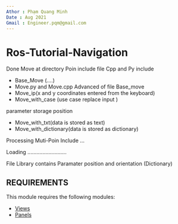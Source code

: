 ```yaml
---
Athor : Phạm Quang Minh 
Date : Aug 2021
Gmail : Engineer.pqm@gmail.com
---
```


# Ros-Tutorial-Navigation
Done Move at directory Poin include file Cpp and Py include 

- Base_Move (....)
- Move.py and Move.cpp Advanced of file Base_move
- Move_ip(x and y coordinates entered from the keyboard)
- Move_with_case (use case replace input )

parameter storage position 

- Move_with_txt(data is stored as text)
- Move_with_dictionary(data is stored as dictionary)


Processing Muti-Poin Include ...


Loading ..........................

File Library contains Paramater position and orientation (Dictionary)


REQUIREMENTS
------------

This module requires the following modules:

 * [Views](https://www.drupal.org/project/views)
 * [Panels](https://www.drupal.org/project/panels)
